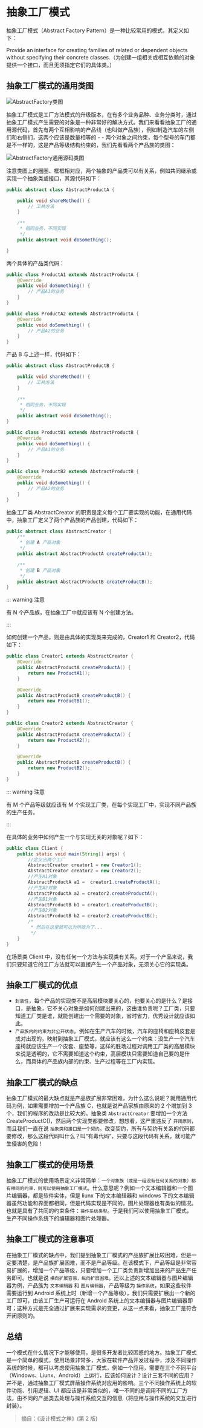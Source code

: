 # 抽象工厂模式

抽象工厂模式（Abstract Factory Pattern）是一种比较常用的模式，其定义如下：

Provide an interface for creating families of related or dependent objects without specifying their concrete classes.（为创建一组相关或相互依赖的对象提供一个接口，而且无须指定它们的具体类。）



## 抽象工厂模式的通用类图

<img :src="$withBase('/img/java/design/AbstractFactory类图.png')" alt="AbstractFactory类图">

抽象工厂模式是工厂方法模式的升级版本，在有多个业务品种、业务分类时，通过抽象工厂模式产生需要的对象是一种非常好的解决方式。我们来看看抽象工厂的通用源代码，首先有两个互相影响的产品线（也叫做产品族），例如制造汽车的左侧们和右侧们，这两个应该是数量相等的 - - 两个对象之间约束，每个型号的车门都是不一样的，这是产品等级结构约束的，我们先看看两个产品族的类图：

<img :src="$withBase('/img/java/design/AbstractFactory通用源码类图.png')" alt="AbstractFactory通用源码类图">

注意类图上的圈圈、框框相对应，两个抽象的产品类可以有关系，例如共同继承或实现一个抽象类或接口，其源代码如下：

``` java
public abstract class AbstractProductA {

	public void shareMethod() {
		// 工共方法
	}

	/**
	 * 相同业务，不同实现
	 */
	public abstract void doSomething();

}
```

两个具体的产品类代码：

``` java
public class ProductA1 extends AbstractProductA {
	@Override
	public void doSomething() {
		// 产品A1的业务
	}
}
```

``` java
public class ProductA2 extends AbstractProductA {
	@Override
	public void doSomething() {
		// 产品A2的业务
	}
}
```

产品 B 与上述一样，代码如下：

``` java
public abstract class AbstractProductB {

	public void shareMethod() {
		// 工共方法
	}

	/**
	 * 相同业务，不同实现
	 */
	public abstract void doSomething();
}
```

``` java
public class ProductB1 extends AbstractProductB {
	@Override
	public void doSomething() {
		// 产品A1的业务
	}
}
```

``` java
public class ProductB2 extends AbstractProductB {
	@Override
	public void doSomething() {
		// 产品A2的业务
	}
}
```

抽象工厂类 AbstractCreator 的职责是定义每个工厂要实现的功能，在通用代码中，抽象工厂定义了两个产品族的产品创建，代码如下：

``` java
public abstract class AbstractCreator {
	/**
	 * 创建 A 产品对象
	 */
	public abstract AbstractProductA createProductA();

	/**
	 * 创建 B 产品对象
	 */
	public abstract AbstractProductB createProductB();
}

```

::: warning 注意

有 N 个产品族，在抽象工厂中就应该有 N 个创建方法。

:::



如何创建一个产品，则是由具体的实现类来完成的，Creator1 和 Creator2，代码如下：

``` java
public class Creator1 extends AbstractCreator {
	@Override
	public AbstractProductA createProductA() {
		return new ProductA1();
	}

	@Override
	public AbstractProductB createProductB() {
		return new ProductB1();
	}
}
```

``` java
public class Creator2 extends AbstractCreator {
	@Override
	public AbstractProductA createProductA() {
		return new ProductA2();
	}

	@Override
	public AbstractProductB createProductB() {
		return new ProductB2();
	}
}
```

::: warning 注意

有 M 个产品等级就应该有 M 个实现工厂类，在每个实现工厂中，实现不同产品族的生产任务。

:::



在具体的业务中如何产生一个与实现无关的对象呢？如下：

``` java
public class Client {
	public static void main(String[] args) {
		//定义出两个工厂
		AbstractCreator creator1 = new Creator1();
		AbstractCreator creator2 = new Creator2();
		//产生A1对象
		AbstractProductA a1 =  creator1.createProductA();
		//产生A2对象
		AbstractProductA a2 = creator2.createProductA();
		//产生B1对象
		AbstractProductB b1 = creator1.createProductB();
		//产生B2对象
		AbstractProductB b2 = creator2.createProductB();
		/*
		 * 然后在这里就可以为所欲为了...
		 */
	}
}
```

在场景类 Client 中，没有任何一个方法与实现类有关系，对于一个产品来说，我们只要知道它的工厂方法就可以直接产生一个产品对象，无须关心它的实现类。



## 抽象工厂模式的优点

* `封装性`，每个产品的实现类不是高层模块要关心的，他要关心的是什么？是接口，是抽象，它不关心对象是如何创建出来的，这由谁负责呢？工厂类，只要知道工厂类是谁，就能创建出一个需要的对象，省时省力，优秀设计就应该如此。
* `产品族内的约束为非公开状态`。例如在生产汽车的时候，汽车的座椅和座椅皮套是成对出现的，映射到抽象工厂模式，就应该有这么一个约束：没生产一个汽车座椅就应该生产一个皮套、座垫等，这样的胜场过程对调用工厂类的高层模块来说是透明的，它不需要知道这个约束，高层模块只需要知道自己要的是什么，而具体的产品族内部的约束、生产过程等在工厂内实现。



## 抽象工厂模式的缺点

抽象工厂模式的最大缺点就是产品族扩展非常困难，为什么这么说呢？就用通用代码为例，如果需要增加一个产品族 C，也就是说产品家族由原来的 2 个增加到 3 个，我们的程序的改动是比较大的。抽象类 `AbstractCreator` 要增加一个方法 CreateProductC()，然后两个实现类都要修改，想想看，这严重违反了 `开闭原则`，而且我们一直在说 `抽象类和接口是一个契约`。改变契约，所有与契约有关系的代码都要修改，那么这段代码叫什么？叫“有毒代码”，只要与这段代码有关系，就可能产生侵害的危险！



## 抽象工厂模式的使用场景

抽象工厂模式的使用场景定义非常简单：`一个对象族（或是一组没有任何关系的对象）都有相同的约束，则可以使用抽象工厂模式`。什么意思呢？例如一个文本编辑器和一个图片编辑器，都是软件实体，但是 liunx 下的文本编辑器和 windows 下的文本编辑器虽然功能和界面都相同，但是代码实现是不同的，图片处理器也有类似的情况。也就是具有了共同的约束条件：`操作系统类型`。于是我们可以使用抽象工厂模式，生产不同操作系统下的编辑器和图片处理器。



## 抽象工厂模式的注意事项

在抽象工厂模式的缺点中，我们提到抽象工厂模式的产品族扩展比较困难，但是一定要清楚，是产品族扩展困难，而不是产品等级。在该模式下，产品等级是非常容易扩展的，增加一个产品等级，只要增加一个工厂类负责新增加出来的产品生产任务即可。也就是说 `横向扩展容易，纵向扩展困难`。还以上述的文本编辑器与图片编辑器为例，产品族为 `文本编辑器` 和 `图片编辑器`，产品等级为 `操作系统`，如果这些软件需要运行到 Android 系统上时（新增一个产品等级），我们只需要扩展出一个新的工厂即可，由该工厂生产可运行在 Android 系统上的文本编辑器与图片编辑器即可；这种方式是完全通过扩展来实现需求的变更，从这一点来看，抽象工厂是符合开闭原则的。



## 总结

一个模式在什么情况下才能够使用，是很多开发者比较困惑的地方。抽象工厂模式是一个简单的模式，使用场景非常多，大家在软件产品开发过程中，涉及不同操作系统的时候，都可以考虑使用抽象工厂模式，例如一个应用，需要在三个不同平台（Windows、Liunx、Android）上运行，应该如何设计？设计三套不同的应用？并不是，通过抽象工厂模式屏蔽操作系统对应用的影响。三个不同操作系统上的软件功能、引用逻辑、UI 都应该是非常类似的，唯一不同的是调用不同的工厂方法，由不同的产品类去处理与操作系统交互的信息（将应用与操作系统的交互进行封装）。



> 摘自：《设计模式之禅》(第 2 版)
